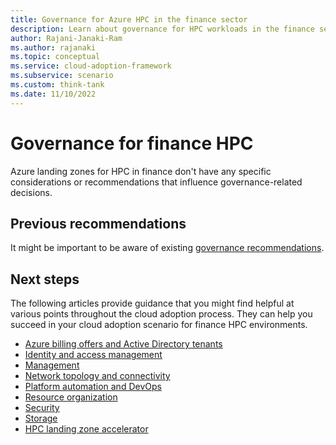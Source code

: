 ```yaml
---
title: Governance for Azure HPC in the finance sector
description: Learn about governance for HPC workloads in the finance sector. 
author: Rajani-Janaki-Ram
ms.author: rajanaki
ms.topic: conceptual
ms.service: cloud-adoption-framework
ms.subservice: scenario
ms.custom: think-tank
ms.date: 11/10/2022
---
```


# Governance for finance HPC

Azure landing zones for HPC in finance don't have any specific considerations or recommendations that influence governance-related decisions.

## Previous recommendations 

It might be important to be aware of existing [governance recommendations](/azure/cloud-adoption-framework/ready/landing-zone/design-area/governance).

## Next steps

The following articles provide guidance that you might find helpful at various points throughout the cloud adoption process. They can help you succeed in your cloud adoption scenario for finance HPC environments.

- [Azure billing offers and Active Directory tenants](./azure-billing-active-directory-tenant.md)
- [Identity and access management](./identity-access-management.md)
- [Management](./management.md)
- [Network topology and connectivity](./network-topology-connectivity.md)
- [Platform automation and DevOps](./platform-automation-devops.md)
- [Resource organization](./resource-organization.md)
- [Security](./security.md)
- [Storage](./storage.md)
- [HPC landing zone accelerator](../azure-hpc-landing-zone-accelerator.md)
